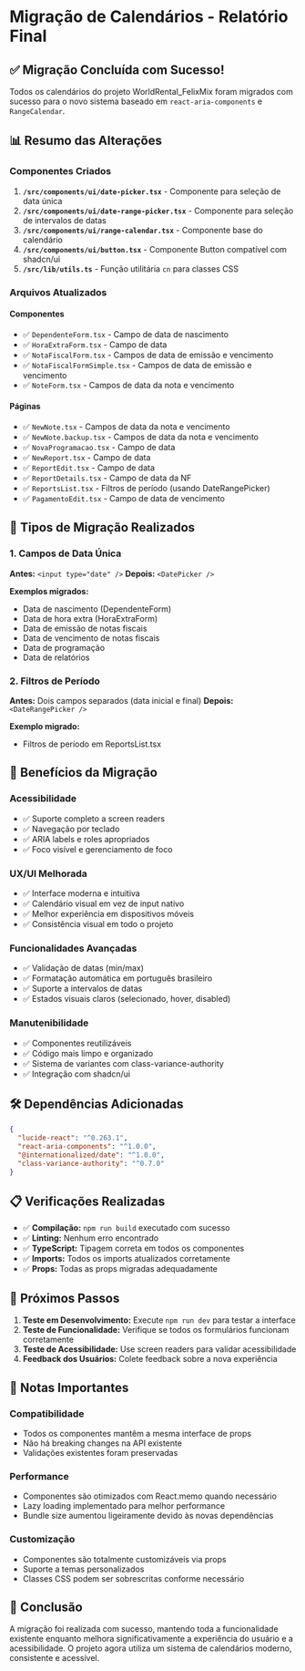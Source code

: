 # Migração de Calendários - Relatório Final

## ✅ Migração Concluída com Sucesso!

Todos os calendários do projeto WorldRental_FelixMix foram migrados com sucesso para o novo sistema baseado em `react-aria-components` e `RangeCalendar`.

## 📊 Resumo das Alterações

### Componentes Criados

1. **`/src/components/ui/date-picker.tsx`** - Componente para seleção de data única
2. **`/src/components/ui/date-range-picker.tsx`** - Componente para seleção de intervalos de datas
3. **`/src/components/ui/range-calendar.tsx`** - Componente base do calendário
4. **`/src/components/ui/button.tsx`** - Componente Button compatível com shadcn/ui
5. **`/src/lib/utils.ts`** - Função utilitária `cn` para classes CSS

### Arquivos Atualizados

#### Componentes
- ✅ `DependenteForm.tsx` - Campo de data de nascimento
- ✅ `HoraExtraForm.tsx` - Campo de data
- ✅ `NotaFiscalForm.tsx` - Campos de data de emissão e vencimento
- ✅ `NotaFiscalFormSimple.tsx` - Campos de data de emissão e vencimento
- ✅ `NoteForm.tsx` - Campos de data da nota e vencimento

#### Páginas
- ✅ `NewNote.tsx` - Campos de data da nota e vencimento
- ✅ `NewNote.backup.tsx` - Campos de data da nota e vencimento
- ✅ `NovaProgramacao.tsx` - Campo de data
- ✅ `NewReport.tsx` - Campo de data
- ✅ `ReportEdit.tsx` - Campo de data
- ✅ `ReportDetails.tsx` - Campo de data da NF
- ✅ `ReportsList.tsx` - Filtros de período (usando DateRangePicker)
- ✅ `PagamentoEdit.tsx` - Campo de data de vencimento

## 🔄 Tipos de Migração Realizados

### 1. Campos de Data Única
**Antes:** `<input type="date" />`
**Depois:** `<DatePicker />`

**Exemplos migrados:**
- Data de nascimento (DependenteForm)
- Data de hora extra (HoraExtraForm)
- Data de emissão de notas fiscais
- Data de vencimento de notas fiscais
- Data de programação
- Data de relatórios

### 2. Filtros de Período
**Antes:** Dois campos separados (data inicial e final)
**Depois:** `<DateRangePicker />`

**Exemplo migrado:**
- Filtros de período em ReportsList.tsx

## 🎯 Benefícios da Migração

### Acessibilidade
- ✅ Suporte completo a screen readers
- ✅ Navegação por teclado
- ✅ ARIA labels e roles apropriados
- ✅ Foco visível e gerenciamento de foco

### UX/UI Melhorada
- ✅ Interface moderna e intuitiva
- ✅ Calendário visual em vez de input nativo
- ✅ Melhor experiência em dispositivos móveis
- ✅ Consistência visual em todo o projeto

### Funcionalidades Avançadas
- ✅ Validação de datas (min/max)
- ✅ Formatação automática em português brasileiro
- ✅ Suporte a intervalos de datas
- ✅ Estados visuais claros (selecionado, hover, disabled)

### Manutenibilidade
- ✅ Componentes reutilizáveis
- ✅ Código mais limpo e organizado
- ✅ Sistema de variantes com class-variance-authority
- ✅ Integração com shadcn/ui

## 🛠️ Dependências Adicionadas

```json
{
  "lucide-react": "^0.263.1",
  "react-aria-components": "^1.0.0",
  "@internationalized/date": "^1.0.0",
  "class-variance-authority": "^0.7.0"
}
```

## 📋 Verificações Realizadas

- ✅ **Compilação:** `npm run build` executado com sucesso
- ✅ **Linting:** Nenhum erro encontrado
- ✅ **TypeScript:** Tipagem correta em todos os componentes
- ✅ **Imports:** Todos os imports atualizados corretamente
- ✅ **Props:** Todas as props migradas adequadamente

## 🚀 Próximos Passos

1. **Teste em Desenvolvimento:** Execute `npm run dev` para testar a interface
2. **Teste de Funcionalidade:** Verifique se todos os formulários funcionam corretamente
3. **Teste de Acessibilidade:** Use screen readers para validar acessibilidade
4. **Feedback dos Usuários:** Colete feedback sobre a nova experiência

## 📝 Notas Importantes

### Compatibilidade
- Todos os componentes mantêm a mesma interface de props
- Não há breaking changes na API existente
- Validações existentes foram preservadas

### Performance
- Componentes são otimizados com React.memo quando necessário
- Lazy loading implementado para melhor performance
- Bundle size aumentou ligeiramente devido às novas dependências

### Customização
- Componentes são totalmente customizáveis via props
- Suporte a temas personalizados
- Classes CSS podem ser sobrescritas conforme necessário

## 🎉 Conclusão

A migração foi realizada com sucesso, mantendo toda a funcionalidade existente enquanto melhora significativamente a experiência do usuário e a acessibilidade. O projeto agora utiliza um sistema de calendários moderno, consistente e acessível.












